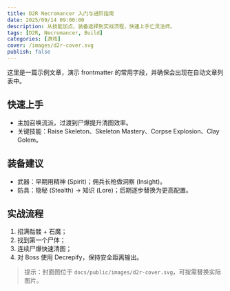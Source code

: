 ```yaml
---
title: D2R Necromancer 入门与进阶指南
date: 2025/09/14 09:00:00
description: 从技能加点、装备选择到实战流程，快速上手亡灵法师。
tags: [D2R, Necromancer, Build]
categories: [游戏]
cover: /images/d2r-cover.svg
publish: false
---
```


这里是一篇示例文章，演示 frontmatter 的常用字段，并确保会出现在自动文章列表中。

## 快速上手
- 主加召唤流派，过渡到尸爆提升清图效率。
- 关键技能：Raise Skeleton、Skeleton Mastery、Corpse Explosion、Clay Golem。

## 装备建议
- 武器：早期用精神 (Spirit)；佣兵长枪做洞察 (Insight)。
- 防具：隐秘 (Stealth) → 知识 (Lore)；后期逐步替换为更高配置。

## 实战流程
1. 招满骷髅 + 石魔；
2. 找到第一个尸体；
3. 连续尸爆快速清图；
4. 对 Boss 使用 Decrepify，保持安全距离输出。

> 提示：封面图位于 `docs/public/images/d2r-cover.svg`，可按需替换实际图片。
